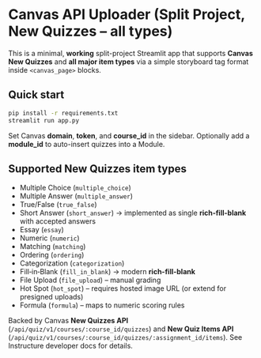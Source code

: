 
# Canvas API Uploader (Split Project, New Quizzes – all types)

This is a minimal, **working** split-project Streamlit app that supports **Canvas New Quizzes** and **all major item types** via a simple storyboard tag format inside `<canvas_page>` blocks.

## Quick start

```bash
pip install -r requirements.txt
streamlit run app.py
```

Set Canvas **domain**, **token**, and **course_id** in the sidebar. Optionally add a **module_id** to auto-insert quizzes into a Module.

## Supported New Quizzes item types

- Multiple Choice (`multiple_choice`)
- Multiple Answer (`multiple_answer`)
- True/False (`true_false`)
- Short Answer (`short_answer`) → implemented as single **rich-fill-blank** with accepted answers
- Essay (`essay`)
- Numeric (`numeric`)
- Matching (`matching`)
- Ordering (`ordering`)
- Categorization (`categorization`)
- Fill‑in‑Blank (`fill_in_blank`) → modern **rich-fill-blank**
- File Upload (`file_upload`) – manual grading
- Hot Spot (`hot_spot`) – requires hosted image URL (or extend for presigned uploads)
- Formula (`formula`) – maps to numeric scoring rules

Backed by Canvas **New Quizzes API** (`/api/quiz/v1/courses/:course_id/quizzes`) and **New Quiz Items API** (`/api/quiz/v1/courses/:course_id/quizzes/:assignment_id/items`). See Instructure developer docs for details.
